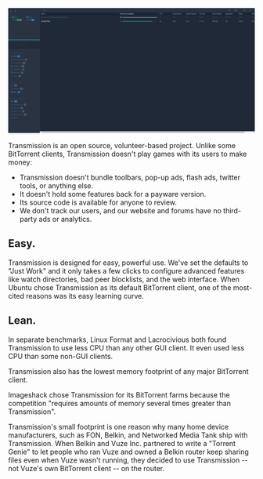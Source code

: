 

<center>
<img src="screenshot.jpg"/>
</center>




Transmission is an open source, volunteer-based project. Unlike some BitTorrent clients, Transmission doesn't play games with its users to make money:

-  Transmission doesn't bundle toolbars, pop-up ads, flash ads, twitter tools, or anything else.
-  It doesn't hold some features back for a payware version.
-  Its source code is available for anyone to review.
-  We don't track our users, and our website and forums have no third-party ads or analytics. 

## Easy.

Transmission is designed for easy, powerful use. We've set the defaults to "Just Work" and it only takes a few clicks to configure advanced features like watch directories, bad peer blocklists, and the web interface. When Ubuntu chose Transmission as its default BitTorrent client, one of the most-cited reasons was its easy learning curve.

## Lean.

In separate benchmarks, Linux Format and Lacrocivious both found Transmission to use less CPU than any other GUI client. It even used less CPU than some non-GUI clients.

Transmission also has the lowest memory footprint of any major BitTorrent client.

Imageshack chose Transmission for its BitTorrent farms because the competition "requires amounts of memory several times greater than Transmission".

Transmission's small footprint is one reason why many home device manufacturers, such as FON, Belkin, and Networked Media Tank ship with Transmission. When Belkin and Vuze Inc. partnered to write a "Torrent Genie" to let people who ran Vuze and owned a Belkin router keep sharing files even when Vuze wasn't running, they decided to use Transmission -- not Vuze's own BitTorrent client -- on the router.